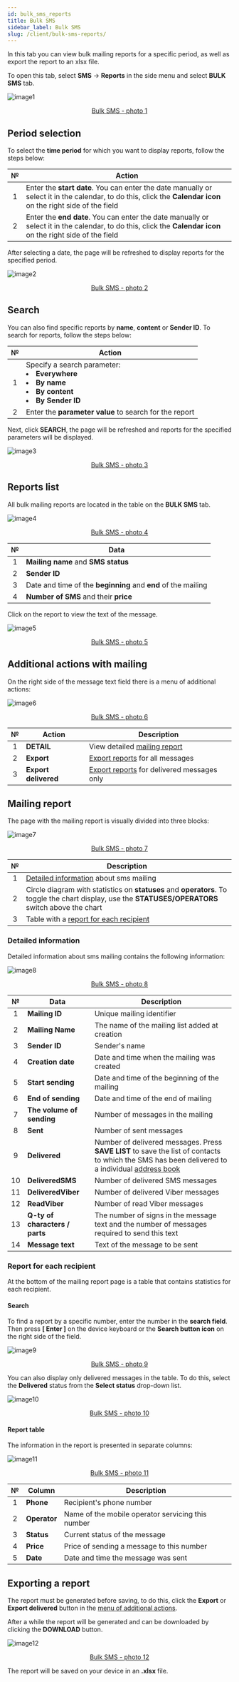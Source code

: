 ```yaml
---
id: bulk_sms_reports
title: Bulk SMS
sidebar_label: Bulk SMS
slug: /client/bulk-sms-reports/
---
```


In this tab you can view bulk mailing reports for a specific period, as well as export the report to an xlsx file.

To open this tab, select **SMS** → **Reports** in the side menu and select **BULK SMS** tab.

![image1](/img/en/client_reports_bulk_sms/image1.png "Bulk SMS") <center><u>Bulk SMS - photo 1</u></center>

## Period selection

To select the **time period** for which you want to display reports, follow the steps below:

|  №  | Action |
| :-: | ------ |
| 1 | Enter the **start date**. You can enter the date manually or select it in the calendar, to do this, click the **Calendar icon** on the right side of the field |
| 2 | Enter the **end date**. You can enter the date manually or select it in the calendar, to do this, click the **Calendar icon** on the right side of the field |

After selecting a date, the page will be refreshed to display reports for the specified period.

![image2](/img/en/client_reports_bulk_sms/image2.png "Bulk SMS") <center><u>Bulk SMS - photo 2</u></center>

## Search

You can also find specific reports by **name**, **content** or **Sender ID**. To search for reports, follow the steps below:

|  №  | Action |
| :-: | ------ |
| 1 | Specify a search parameter: <li>**Everywhere**</li> <li>**By name**</li> <li>**By content**</li> <li>**By Sender ID**</li> |
| 2 | Enter the **parameter value** to search for the report |

Next, click **SEARCH**, the page will be refreshed and reports for the specified parameters will be displayed.

![image3](/img/en/client_reports_bulk_sms/image3.png "Bulk SMS") <center><u>Bulk SMS - photo 3</u></center>

## Reports list

All bulk mailing reports are located in the table on the **BULK SMS** tab.

![image4](/img/en/client_reports_bulk_sms/image4.png "Bulk SMS") <center><u>Bulk SMS - photo 4</u></center>

|  №  | Data |
| :-: | ---- |
| 1 | **Mailing name** and **SMS status** |
| 2 | **Sender ID** |
| 3 | Date and time of the **beginning** and **end** of the mailing |
| 4 | **Number of SMS** and their **price** |

Click on the report to view the text of the message.

![image5](/img/en/client_reports_bulk_sms/image5.png "Bulk SMS") <center><u>Bulk SMS - photo 5</u></center>

## Additional actions with mailing

On the right side of the message text field there is a menu of additional actions:

![image6](/img/en/client_reports_bulk_sms/image6.png "Bulk SMS") <center><u>Bulk SMS - photo 6</u></center>

|  №  | Action | Description |
| :-: | ------ | ----------- |
| 1 | **DETAIL** | View detailed [mailing report](#mailing-report) |
| 2 | **Export** | [Export reports](#exporting-a-report) for all messages |
| 3 | **Export delivered** | [Export reports](#exporting-a-report) for delivered messages only |

## Mailing report

The page with the mailing report is visually divided into three blocks:

![image7](/img/en/client_reports_bulk_sms/image7.png "Bulk SMS") <center><u>Bulk SMS - photo 7</u></center>

|  №  | Description |
| :-: | ----------- |
| 1 | [Detailed information](#detailed-information) about sms mailing |
| 2 | Circle diagram with statistics on **statuses** and **operators**. To toggle the chart display, use the **STATUSES/OPERATORS** switch above the chart |
| 3 | Table with a [report for each recipient](#report-for-each-recipient) |

### Detailed information

Detailed information about sms mailing contains the following information:

![image8](/img/en/client_reports_bulk_sms/image8.png "Bulk SMS") <center><u>Bulk SMS - photo 8</u></center>

|  №  | Data | Description |
| :-: | ---- | ----------- |
| 1 | **Mailing ID** | Unique mailing identifier |
| 2 | **Mailing Name** | The name of the mailing list added at creation |
| 3 | **Sender ID** | Sender's name |
| 4 | **Creation date** | Date and time when the mailing was created |
| 5 | **Start sending** | Date and time of the beginning of the mailing |
| 6 | **End of sending** | Date and time of the end of mailing |
| 7 | **The volume of sending** | Number of messages in the mailing |
| 8 | **Sent** | Number of sent messages |
| 9 | **Delivered** | Number of delivered messages. Press **SAVE LIST** to save the list of contacts to which the SMS has been delivered to a individual [address book](../address_book/recipients.md) |
| 10 | **DeliveredSMS** | Number of delivered SMS messages |
| 11 | **DeliveredViber** | Number of delivered Viber messages |
| 12 | **ReadViber** | Number of read Viber messages |
| 13 | **Q-ty of characters / parts** | The number of signs in the message text and the number of messages required to send this text |
| 14 | **Message text** | Text of the message to be sent |

### Report for each recipient

At the bottom of the mailing report page is a table that contains statistics for each recipient.

#### Search

To find a report by a specific number, enter the number in the **search field**. Then press **[ Enter ]** on the device keyboard or the **Search button icon** on the right side of the field.

![image9](/img/en/client_reports_bulk_sms/image9.png "Bulk SMS") <center><u>Bulk SMS - photo 9</u></center>

You can also display only delivered messages in the table. To do this, select the **Delivered** status from the **Select status** drop-down list.

![image10](/img/en/client_reports_bulk_sms/image10.png "Bulk SMS") <center><u>Bulk SMS - photo 10</u></center>

#### Report table

The information in the report is presented in separate columns:

![image11](/img/en/client_reports_bulk_sms/image11.png "Bulk SMS") <center><u>Bulk SMS - photo 11</u></center>

|  №  | Column | Description |
| :-: | ------ | ----------- |
| 1 | **Phone** | Recipient's phone number |
| 2 | **Operator** | Name of the mobile operator servicing this number |
| 3 | **Status** | Current status of the message |
| 4 | **Price** | Price of sending a message to this number |
| 5 | **Date** | Date and time the message was sent |

## Exporting a report

The report must be generated before saving, to do this, click the **Export** or **Export delivered** button in the [menu of additional actions](#additional-actions-with-mailing).

After a while the report will be generated and can be downloaded by clicking the **DOWNLOAD** button.

![image12](/img/en/client_reports_bulk_sms/image12.png "Bulk SMS") <center><u>Bulk SMS - photo 12</u></center>

The report will be saved on your device in an **.xlsx** file.
